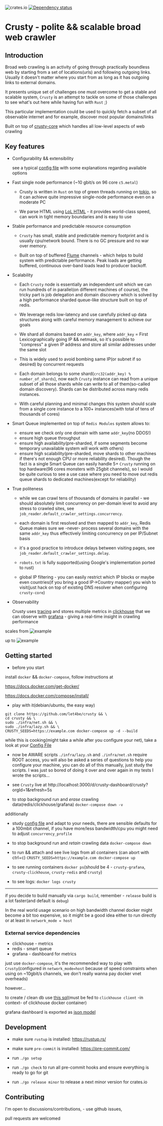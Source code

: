 ![crates.io](https://img.shields.io/crates/v/crusty.svg)
[![Dependency status](https://deps.rs/repo/github/let4be/crusty/status.svg)](https://deps.rs/repo/github/let4be/crusty)

# Crusty - polite && scalable broad web crawler

## Introduction
Broad web crawling is an activity of going through practically boundless web by starting from a set of locations(urls) and following outgoing links.
Usually it doesn't matter where you start from as long as it has outgoing links to external domains.

It presents unique set of challenges one must overcome to get a stable and scalable system, `Crusty` is an attempt to tackle on some of those challenges to see what's out here while having fun with `Rust` ;)

This particular implementation could be used to quickly fetch a subset of all observable internet and for example, discover most popular domains/links

Built on top of [crusty-core](https://github.com/let4be/crusty-core) which handles all low-level aspects of web crawling

## Key features
- Configurability && extensibility

  see a typical [config file](./main/config.yaml) with some explanations regarding available options

- Fast single node performance (~10 gbit/s on 96 core `c5.metal`)

  - Crusty is written in `Rust` on top of green threads running on [tokio](https://github.com/tokio-rs/tokio), so it can achieve quite impressive single-node performance even on a moderate PC

  - We parse HTML using [LoL HTML](https://github.com/cloudflare/lol-html) - it provides world-class speed, can work in tight memory boundaries and is easy to use

- Stable performance and predictable resource consumption

  - `Crusty` has small, stable and predictable memory footprint and is usually cpu/network bound. There is no GC pressure and no war over memory.

  - Built on top of buffered [Flume](https://github.com/zesterer/flume) channels - which helps to build system with predictable performance. Peak loads are getting buffered, continuous over-band loads lead to producer backoff.

- Scalability

  - Each `Crusty` node is essentially an independent unit which we can run hundreds of in parallel(on different machines of course),
  the tricky part is job delegation and domain discovery which is solved by a high performance sharded queue-like structure built on top of redis.

  - We leverage redis low-latency and use carefully picked up data structures along with careful memory management to achieve our goals

  - We shard all domains based on `addr_key`, where `addr_key` = First Lexicographically going IP && netmask, so it's possible to "compress" a given IP address and store all similar addresses under the same slot

  - This is widely used to avoid bombing same IP(or subnet if so desired) by concurrent requests

  - Each domain belongs to some shard(`crc32(addr_key) % number_of_shards`), now each `Crusty` instance can read from a unique subset of all those shards while can write to all of them(so-called domain discovery).
  Shards can be distributed across many redis instances.

  - With careful planning and minimal changes this system should scale from a single core instance to a 100+ instances(with total of tens of thousands of cores)

 - Smart Queue implemented on top of `Redis Modules` system allows to:
    - ensure we check only one domain with same `addr_key`(no DDOS!)
    - ensure high queue throughput
    - ensure high availability(pre-sharded, if some segments become temporary unavailable system will work with others)
    - ensure high scalability(pre-sharded, move shards to other machines if there's not enough CPU or more reliability desired).
      Though the fact is a single Smart Queue can easily handle 5+ `Crusty` running on top hardware(96 cores monsters with 25gbit channels), so I would be quite curious to see a use case where you need to move out redis queue shards to dedicated machines(except for reliability)

- True politeness

  - while we can crawl tens of thousands of domains in parallel - we should absolutely limit concurrency on per-domain level
  to avoid any stress to crawled sites, see `job_reader.default_crawler_settings.concurrency`.

  - each domain is first resolved and then mapped to `addr_key`, Redis Queue makes sure we -never- process several domains with the same `addr_key` thus effectively limiting concurrency on per IP/Subnet basis

  - it's a good practice to introduce delays between visiting pages, see `job_reader.default_crawler_settings.delay`.

  - `robots.txt` is fully supported(using Google's implementation ported to rust)

  - global IP filtering - you can easily restrict which IP blocks or maybe even countries(if you bring a good IP->Country mapper) you wish to visit(just hack on top of existing DNS resolver when configuring `crusty-core`)

- Observability

  Crusty uses [tracing](https://github.com/tokio-rs/tracing) and stores multiple metrics in
[clickhouse](https://github.com/ClickHouse/ClickHouse)
that we can observe with [grafana](https://github.com/grafana/grafana) - giving a real-time insight in crawling performance

scales from
![example](./resources/grafana.png "this is a screenshot of an actual broad web crawling run done on i9 10900k and 100mbit fiber optic channel, crusty takes less than 1 core while saturating 100mbit channel")

up to
![example](./resources/grafana-96.png "this is a screenshot of an actual broad web crawling run done on AWS c5.metal / c5.24xlarge and 25gbit fiber optic channel, crusty takes all cores available!")

## Getting started

- before you start

install `docker` && `docker-compose`, follow instructions at

https://docs.docker.com/get-docker/

https://docs.docker.com/compose/install/

- play with it(debian/ubuntu, the easy way)

```
git clone https://github.com/let4be/crusty && \
cd crusty && \
sudo ./infra/net.sh && \
sudo ./infra/lazy.sh && \
CRUSTY_SEEDS=https://example.com docker-compose up -d --build
```
while this is cooking(might take a while after you configure your net), take a look at your [Config File](./main/config.yaml)

- now be AWARE scripts `./infra/lazy.sh` and `./infra/net.sh` require ROOT access,
you will also be asked a series of questions to help you configure your machine, you can do all of this manually, just study the scripts. I was just so bored of doing it over and over again in my tests I wrote the scripts...

- see `Crusty` live at http://localhost:3000/d/crusty-dashboard/crusty?orgId=1&refresh=5s

- to stop background run and _erase_ crawling data(redis/clickhouse/grafana)
  `docker-compose down -v`

additionally

- study [config file](./main/config.yaml) and adapt to your needs,
  there are sensible defaults for a 100mbit channel, if you have more/less bandwidth/cpu you might need to adjust `concurrency_profile`

- to stop background run and _retain_ crawling data
`docker-compose down`

- to run && attach and see live logs from all containers (can abort with ctrl+c)
  `CRUSTY_SEEDS=https://example.com docker-compose up`

- to see running containers `docker ps`(should be 4 - `crusty-grafana`, `crusty-clickhouse`, `crusty-redis` and `crusty`)

- to see logs: `docker logs crusty`

---

if you decide to build manually via `cargo build`, remember - `release` build is a lot faster(and default is `debug`)

In the real world usage scenario on high bandwidth channel docker might become a bit too expensive, so it might be a good idea either to run directly or at least in `network_mode = host`

### External service dependencies

- clickhouse - metrics
- redis - smart queue
- grafana - dashboard for metrics

just use `docker-compose`, it's the recommended way to play with `Crusty`(configured in `network_mode=host` because of speed constraints when using on ~10gbit/s channels, we don't really wanna pay docker vnet overheads)

however...

to create / clean db use [this sql](./infra/clickhouse/init.sql)(must be fed to `clickhouse client` -in context- of clickhouse docker container)

grafana dashboard is exported as [json model](./infra/grafana/dashboards/crusty.json)

## Development

- make sure `rustup` is installed: https://rustup.rs/

- make sure `pre-commit` is installed: https://pre-commit.com/

- run `./go setup`

- run `./go check` to run all pre-commit hooks and ensure everything is ready to go for git

- run `./go release minor` to release a next minor version for crates.io

## Contributing

I'm open to discussions/contributions, - use github issues,

pull requests are welcomed

